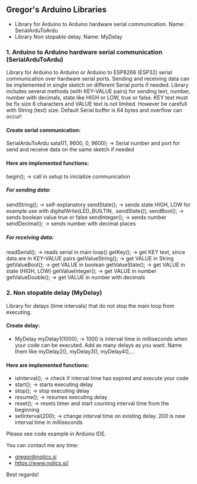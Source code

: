 ## Gregor's Arduino Libraries
- Library for Arduino to Arduino hardware serial communication. Name: SerialArduToArdu
- Library Non stopable delay. Name: MyDelay


### 1. Arduino to Arduino hardware serial communication (SerialArduToArdu)
Library for Arduino to Arduino or Arduino to ESP8266 (ESP32) serial communication over hardware serial ports.
Sending and receiving data can be implemented in single sketch on different Serial ports if needed.
Library includes several methods (with KEY-VALUE pairs) for sending text, number, number with decimals, state like HIGH or LOW, true or false.
KEY text must be fix size 6 characters and VALUE text is not limited. However be carefull with String (text) size. Default Serial buffer is 64 bytes and overflow can occur!

#### Create serial communication:
SerialArduToArdu sata1(1, 9600, 0, 9600); -> Serial number and port for send and receive data on the same sketch if needed

#### Here are implemented functions:
begin(); -> call in setup to inicialize communication
##### For sending data:
sendString(); -> self-explanatory 
sendState(); -> sends state HIGH, LOW for example use with digitalWrite(LED_BUILTIN, .sendState()); 
sendBool(); -> sends boolean value true or false
sendInteger(); -> sends number
sendDecimal(); -> sends number with decimal places
##### For receiving data:
readSerial(); -> reads serial in main loop()
getKey(); -> get KEY text, since data are in KEY-VALUE pairs
getValueString(); -> get VALUE in String
getValueBool(); -> get VALUE in boolean
getValueState(); -> get VALUE in state (HIGH, LOW)
getValueInteger(); -> get VALUE in number
getValueDouble(); -> get VALUE in number with decimals
 
### 2. Non stopable delay (MyDelay)
Library for delays (time intervals) that do not stop the main loop from executing.

#### Create delay:
- MyDelay myDelay1(1000); -> 1000 is interval time in milliseconds when your code can be executed.
Add as many delays as you want. Name them like myDelay2(), myDelay3(), myDelay4(),...

#### Here are implemented functions:
- isInterval(); -> check if interval time has expired and execute your code
- start(); -> starts executing delay
- stop(); -> stop executing delay
- resume(); -> resumes executing delay
- reset(); -> resets timer and start counting interval time from the beginning
- setInterval(200); -> change interval time on existing delay. 200 is new interval time in milliseconds 

Please see code example in Arduino IDE.

You can contact me any time:
- gregor@notics.si
- https://www.notics.si/

Best regards!
